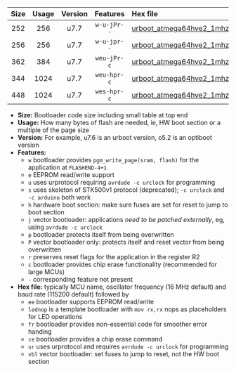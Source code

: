 |Size|Usage|Version|Features|Hex file|
|:-:|:-:|:-:|:-:|:--|
|252|256|u7.7|`w-u-jPr--`|[urboot_atmega64hve2_1mhz8432_57600bps_lednop_ur_vbl.hex](https://raw.githubusercontent.com/stefanrueger/urboot.hex/main/mcus/atmega64hve2/fcpu_1mhz8432/57600_bps/urboot_atmega64hve2_1mhz8432_57600bps_lednop_ur_vbl.hex)|
|256|256|u7.7|`w-u-jpr--`|[urboot_atmega64hve2_1mhz8432_57600bps_lednop_fr_ur_vbl.hex](https://raw.githubusercontent.com/stefanrueger/urboot.hex/main/mcus/atmega64hve2/fcpu_1mhz8432/57600_bps/urboot_atmega64hve2_1mhz8432_57600bps_lednop_fr_ur_vbl.hex)|
|362|384|u7.7|`weu-jPr-c`|[urboot_atmega64hve2_1mhz8432_57600bps_ee_lednop_fr_ce_ur_vbl.hex](https://raw.githubusercontent.com/stefanrueger/urboot.hex/main/mcus/atmega64hve2/fcpu_1mhz8432/57600_bps/urboot_atmega64hve2_1mhz8432_57600bps_ee_lednop_fr_ce_ur_vbl.hex)|
|344|1024|u7.7|`weu-hpr-c`|[urboot_atmega64hve2_1mhz8432_57600bps_ee_lednop_fr_ce_ur.hex](https://raw.githubusercontent.com/stefanrueger/urboot.hex/main/mcus/atmega64hve2/fcpu_1mhz8432/57600_bps/urboot_atmega64hve2_1mhz8432_57600bps_ee_lednop_fr_ce_ur.hex)|
|448|1024|u7.7|`wes-hpr-c`|[urboot_atmega64hve2_1mhz8432_57600bps_ee_lednop_fr_ce.hex](https://raw.githubusercontent.com/stefanrueger/urboot.hex/main/mcus/atmega64hve2/fcpu_1mhz8432/57600_bps/urboot_atmega64hve2_1mhz8432_57600bps_ee_lednop_fr_ce.hex)|

- **Size:** Bootloader code size including small table at top end
- **Usage:** How many bytes of flash are needed, ie, HW boot section or a multiple of the page size
- **Version:** For example, u7.6 is an urboot version, o5.2 is an optiboot version
- **Features:**
  + `w` bootloader provides `pgm_write_page(sram, flash)` for the application at `FLASHEND-4+1`
  + `e` EEPROM read/write support
  + `u` uses urprotocol requiring `avrdude -c urclock` for programming
  + `s` uses skeleton of STK500v1 protocol (deprecated); `-c urclock` and `-c arduino` both work
  + `h` hardware boot section: make sure fuses are set for reset to jump to boot section
  + `j` vector bootloader: applications *need to be patched externally*, eg, using `avrdude -c urclock`
  + `p` bootloader protects itself from being overwritten
  + `P` vector bootloader only: protects itself and reset vector from being overwritten
  + `r` preserves reset flags for the application in the register R2
  + `c` bootloader provides chip erase functionality (recommended for large MCUs)
  + `-` corresponding feature not present
- **Hex file:** typically MCU name, oscillator frequency (16 MHz default) and baud rate (115200 default) followed by
  + `ee` bootloader supports EEPROM read/write
  + `lednop` is a template bootloader with `mov rx,rx` nops as placeholders for LED operations
  + `fr` bootloader provides non-essential code for smoother error handing
  + `ce` bootloader provides a chip erase command
  + `ur` uses urprotocol and requires `avrdude -c urclock` for programming
  + `vbl` vector bootloader: set fuses to jump to reset, not the HW boot section
